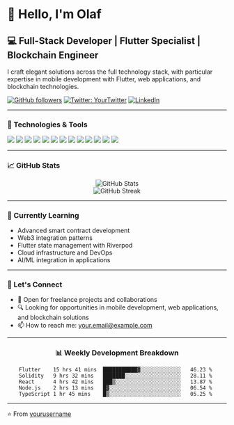 # 👋 Hello, I'm Olaf

## 💻 Full-Stack Developer | Flutter Specialist | Blockchain Engineer

I craft elegant solutions across the full technology stack, with particular expertise in mobile development with Flutter, web applications, and blockchain technologies.

[![GitHub followers](https://img.shields.io/github/followers/yourusername?label=Follow&style=social)](https://github.com/yourusername)
[![Twitter: YourTwitter](https://img.shields.io/twitter/follow/yourtwitterhandle?style=social)](https://twitter.com/yourtwitterhandle)
[![LinkedIn](https://img.shields.io/badge/LinkedIn-Connect-blue)](https://www.linkedin.com/in/yourlinkedin/)

---

### 🔧 Technologies & Tools

![](https://img.shields.io/badge/Mobile-Flutter-informational?style=flat&logo=flutter&logoColor=white&color=02569B)
![](https://img.shields.io/badge/Web-React-informational?style=flat&logo=react&logoColor=white&color=61DAFB)
![](https://img.shields.io/badge/Web-Vue-informational?style=flat&logo=vue.js&logoColor=white&color=4FC08D)
![](https://img.shields.io/badge/Web-Angular-informational?style=flat&logo=angular&logoColor=white&color=DD0031)
![](https://img.shields.io/badge/Backend-Node.js-informational?style=flat&logo=node.js&logoColor=white&color=339933)
![](https://img.shields.io/badge/Language-Dart-informational?style=flat&logo=dart&logoColor=white&color=0175C2)
![](https://img.shields.io/badge/Language-JavaScript-informational?style=flat&logo=javascript&logoColor=white&color=F7DF1E)
![](https://img.shields.io/badge/Language-TypeScript-informational?style=flat&logo=typescript&logoColor=white&color=3178C6)
![](https://img.shields.io/badge/Blockchain-Ethereum-informational?style=flat&logo=ethereum&logoColor=white&color=3C3C3D)
![](https://img.shields.io/badge/Blockchain-Solidity-informational?style=flat&logo=solidity&logoColor=white&color=363636)
![](https://img.shields.io/badge/Database-Firebase-informational?style=flat&logo=firebase&logoColor=white&color=FFCA28)
![](https://img.shields.io/badge/Database-MongoDB-informational?style=flat&logo=mongodb&logoColor=white&color=47A248)
![](https://img.shields.io/badge/Database-PostgreSQL-informational?style=flat&logo=postgresql&logoColor=white&color=336791)

---

### 📈 GitHub Stats

<div align="center">
  <img src="https://github-readme-stats.vercel.app/api?username=yourusername&show_icons=true&count_private=true&theme=radical" alt="GitHub Stats" />
</div>

<div align="center">
  <img src="https://github-readme-streak-stats.herokuapp.com/?user=yourusername&theme=radical" alt="GitHub Streak" />
</div>

---

### 🌱 Currently Learning
- Advanced smart contract development
- Web3 integration patterns
- Flutter state management with Riverpod
- Cloud infrastructure and DevOps
- AI/ML integration in applications

---

### 💬 Let's Connect
- 💼 Open for freelance projects and collaborations
- 🔍 Looking for opportunities in mobile development, web applications, and blockchain solutions
- 📫 How to reach me: [your.email@example.com](mailto:your.email@example.com)

---

<div align="center">

### 📊 Weekly Development Breakdown

<!--START_SECTION:waka-->
```text
Flutter    15 hrs 41 mins  ███████████▓░░░░░░░░░░░░░   46.23 % 
Solidity   9 hrs 32 mins   ███████░░░░░░░░░░░░░░░░░░   28.11 % 
React      4 hrs 42 mins   ███▒░░░░░░░░░░░░░░░░░░░░░   13.87 % 
Node.js    2 hrs 13 mins   █▓░░░░░░░░░░░░░░░░░░░░░░░   06.54 % 
TypeScript 1 hr 45 mins    █▒░░░░░░░░░░░░░░░░░░░░░░░   05.25 % 
```
<!--END_SECTION:waka-->

</div>

---

⭐️ From [yourusername](https://github.com/yourusername)
